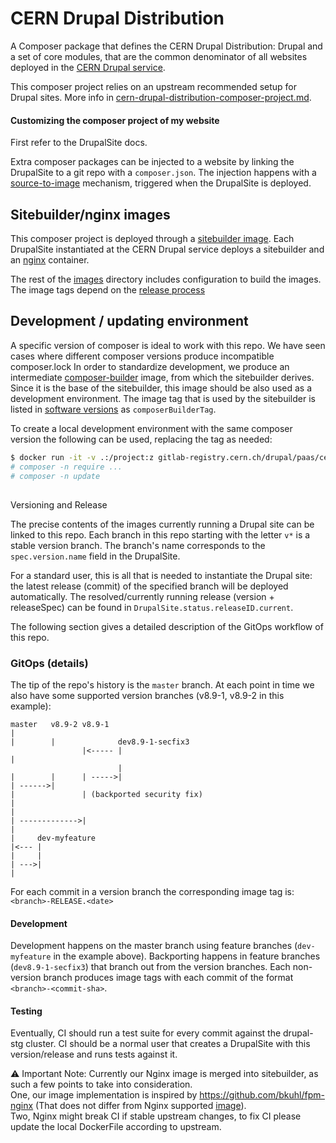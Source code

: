 # CERN Drupal Distribution

A Composer package that defines the CERN Drupal Distribution: Drupal and a set of core modules,
that are the common denominator of all websites deployed in the [CERN Drupal service](https://drupal.cern.ch).

This composer project relies on an upstream recommended setup for Drupal sites.
More info in [cern-drupal-distribution-composer-project.md](cern-drupal-distribution-composer-project.md).

#### Customizing the composer project of my website

First refer to the DrupalSite docs.

Extra composer packages can be injected to a website by linking the DrupalSite to a git repo with a `composer.json`.
The injection happens with a [source-to-image](images/s2i) mechanism, triggered when the DrupalSite is deployed.

## Sitebuilder/nginx images

This composer project is deployed through a [sitebuilder image](images/Dockerfile-sitebuilder).
Each DrupalSite instantiated at the CERN Drupal service deploys a sitebuilder and an [nginx](images/nginx/Dockerfile) container.

The rest of the [images](images) directory includes configuration to build the images.
The image tags depend on the [release process](#release)

## Development / updating environment

A specific version of composer is ideal to work with this repo. We have seen cases where different composer versions produce incompatible composer.lock
In order to standardize development, we produce an intermediate [composer-builder](images/Dockerfile-composerbuilder) image, from which the sitebuilder derives.
Since it is the base of the sitebuilder, this image should be also used as a development environment.
The image tag that is used by the sitebuilder is listed in [software versions](images/softwareVersions) as `composerBuilderTag`.

To create a local development environment with the same composer version the following can be used, replacing the tag as needed:

```bash
$ docker run -it -v .:/project:z gitlab-registry.cern.ch/drupal/paas/cern-drupal-distribution/composer-builder:master-RELEASE-2021.11.03T17-28-43Z
# composer -n require ...
# composer -n update
```

## <h2 id="release"></h2> Versioning and Release

The precise contents of the images currently running a Drupal site can be linked to this repo.
Each branch in this repo starting with the letter `v*` is a stable version branch.
The branch's name corresponds to the `spec.version.name` field in the DrupalSite.

For a standard user, this is all that is needed to instantiate the Drupal site: the latest release (commit)
of the specified branch will be deployed automatically.
The resolved/currently running release (version + releaseSpec) can be found in `DrupalSite.status.releaseID.current`.

The following section gives a detailed description of the GitOps workflow of this repo.

### GitOps (details)

The tip of the repo's history is the `master` branch.
At each point in time we also have some supported version branches (v8.9-1, v8.9-2 in this example):

```
master   v8.9-2 v8.9-1
|
|        |              dev8.9-1-secfix3
                |<----- |
|
                        |
|        |      | ----->|
| ------>|
|               | (backported security fix)
|
|
| ------------->|
|
|     dev-myfeature
|<--- |
|     |
| --->|
|
```

For each commit in a version branch the corresponding image tag is: `<branch>-RELEASE.<date>`

#### Development

Development happens on the master branch using feature branches (`dev-myfeature` in the example above).
Backporting happens in feature branches (`dev8.9-1-secfix3`) that branch out from the version branches.
Each non-version branch produces image tags with each commit of the format `<branch>-<commit-sha>`.

#### Testing

Eventually, CI should run a test suite for every commit against the drupal-stg cluster.
CI should be a normal user that creates a DrupalSite with this version/release and runs tests against it.

 ⚠️  Important Note: 
 Currently our Nginx image is merged into sitebuilder, as such a few points to
 take into consideration.   
 One, our image implementation is inspired by https://github.com/bkuhl/fpm-nginx (That does not differ from Nginx supported [image](https://github.com/nginxinc/docker-nginx/blob/master/stable/alpine/Dockerfile)).    
 Two, Nginx might break CI if stable upstream changes, to fix CI please update the local DockerFile according to upstream.

